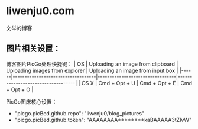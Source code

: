 # liwenju0.com
文举的博客

## 图片相关设置：

博客图片PicGo处理快捷键：
| OS   | Uploading an image from clipboard | Uploading images from explorer | Uploading an image from input box |
|------|-----------------------------------|---------------------------------|-----------------------------------|
| OS X | Cmd + Opt + U                    | Cmd + Opt + E                  | Cmd + Opt + O                    |


PicGo图床核心设置：
- "picgo.picBed.github.repo": "liwenju0/blog_pictures"
- "picgo.picBed.github.token": "AAAAAAAA********kaBAAAAA3tZIvW"


